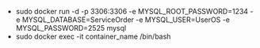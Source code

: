 * sudo docker run -d -p 3306:3306 -e MYSQL_ROOT_PASSWORD=1234 -e MYSQL_DATABASE=ServiceOrder -e MYSQL_USER=UserOS -e MYSQL_PASSWORD=2525 mysql
* sudo docker exec -it container_name /bin/bash